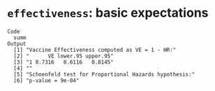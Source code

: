 # `effectiveness`: basic expectations

    Code
      summ
    Output
      [1] "Vaccine Effectiveness computed as VE = 1 - HR:"      
      [2] "      VE lower.95 upper.95"                          
      [3] "1 0.7316   0.6116   0.8145"                          
      [4] ""                                                    
      [5] "Schoenfeld test for Proportional Hazards hypothesis:"
      [6] "p-value = 9e-04"                                     

